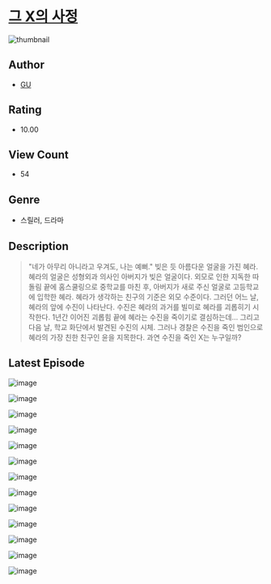 # [그 X의 사정](https://comic.naver.com/challenge/list?titleId=811086)
![thumbnail](https://image-comic.pstatic.net/user_contents_data/challenge_comic/2023/05/25/359244/upload_7004001426958463536_480x623.jpeg)

## Author
- [GU](https://comic.naver.com/artistTitle?id=359244)

## Rating
- 10.00

## View Count
- 54

## Genre
- 스릴러, 드라마

## Description
> "네가 아무리 아니라고 우겨도, 나는 예뻐." 빚은 듯 아름다운 얼굴을 가진 혜라. 혜라의 얼굴은 성형외과 의사인 아버지가 빚은 얼굴이다. 외모로 인한 지독한 따돌림 끝에 홈스쿨링으로 중학교를 마친 후, 아버지가 새로 주신 얼굴로 고등학교에 입학한 혜라. 혜라가 생각하는 친구의 기준은 외모 수준이다. 그러던 어느 날, 혜라의 앞에 수진이 나타난다. 수진은 혜라의 과거를 빌미로 혜라를 괴롭히기 시작한다. 1년간 이어진 괴롭힘 끝에 혜라는 수진을 죽이기로 결심하는데… 그리고 다음 날, 학교 화단에서 발견된 수진의 시체. 그러나 경찰은 수진을 죽인 범인으로 혜라의 가장 친한 친구인 윤을 지목한다. 과연 수진을 죽인 X는 누구일까?


## Latest Episode
![image](https://image-comic.pstatic.net/user_contents_data/challenge_comic/2023/05/25/359244/upload_3832616288734425655.jpeg)

![image](https://image-comic.pstatic.net/user_contents_data/challenge_comic/2023/05/25/359244/upload_4121128131256267878.jpeg)

![image](https://image-comic.pstatic.net/user_contents_data/challenge_comic/2023/05/25/359244/upload_7004564587318424113.jpeg)

![image](https://image-comic.pstatic.net/user_contents_data/challenge_comic/2023/05/25/359244/upload_7292508897187161397.jpeg)

![image](https://image-comic.pstatic.net/user_contents_data/challenge_comic/2023/05/25/359244/upload_3617291238705751652.jpeg)

![image](https://image-comic.pstatic.net/user_contents_data/challenge_comic/2023/05/25/359244/upload_3630518561122969137.jpeg)

![image](https://image-comic.pstatic.net/user_contents_data/challenge_comic/2023/05/25/359244/upload_3703143274792575280.jpeg)

![image](https://image-comic.pstatic.net/user_contents_data/challenge_comic/2023/05/25/359244/upload_3691040078360098361.jpeg)

![image](https://image-comic.pstatic.net/user_contents_data/challenge_comic/2023/05/25/359244/upload_7293357737380165990.jpeg)

![image](https://image-comic.pstatic.net/user_contents_data/challenge_comic/2023/05/25/359244/upload_3559029401779003697.jpeg)

![image](https://image-comic.pstatic.net/user_contents_data/challenge_comic/2023/05/25/359244/upload_3487247587574112569.jpeg)

![image](https://image-comic.pstatic.net/user_contents_data/challenge_comic/2023/05/25/359244/upload_7220454618078393138.jpeg)

![image](https://image-comic.pstatic.net/user_contents_data/challenge_comic/2023/05/25/359244/upload_4049641204402370353.jpeg)
